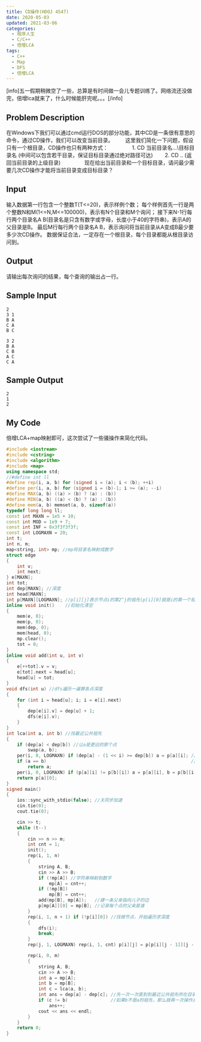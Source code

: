 ```yaml
---
title: CD操作(HDOJ 4547)
date: 2020-05-03
updated: 2021-03-06
categories:
  - 程序人生
  - C/C++
  - 倍增LCA
tags:
  - C++
  - Map
  - DFS
  - 倍增LCA
---
```


<p>[info]五一假期稍微空了一些，总算是有时间做一会儿专题训练了。网络流还没做完，倍增lca就来了，什么时候能肝完呢。。。[/info]</p>

## Problem Description 

在Windows下我们可以通过cmd运行DOS的部分功能，其中CD是一条很有意思的命令，通过CD操作，我们可以改变当前目录。
　　这里我们简化一下问题，假设只有一个根目录，CD操作也只有两种方式：
　　
　　1. CD 当前目录名\...\目标目录名 (中间可以包含若干目录，保证目标目录通过绝对路径可达)
　　2. CD .. (返回当前目录的上级目录)
　　
　　现在给出当前目录和一个目标目录，请问最少需要几次CD操作才能将当前目录变成目标目录？

## Input 

输入数据第一行包含一个整数T(T<=20)，表示样例个数；
每个样例首先一行是两个整数N和M(1<=N,M<=100000)，表示有N个目录和M个询问；
接下来N-1行每行两个目录名A B(目录名是只含有数字或字母，长度小于40的字符串)，表示A的父目录是B。
最后M行每行两个目录名A B，表示询问将当前目录从A变成B最少要多少次CD操作。
数据保证合法，一定存在一个根目录，每个目录都能从根目录访问到。

## Output 

请输出每次询问的结果，每个查询的输出占一行。

## Sample Input 

```
2
3 1
B A
C A
B C

3 2
B A
C B
A C
C A
```

## Sample Output 

```
2
1
2
```

## My Code

<p>倍增LCA+map映射即可，这次尝试了一些骚操作来简化代码。</p>

```cpp
#include <iostream>
#include <cstring>
#include <algorithm>
#include <map>
using namespace std;
//#define int ll
#define rep(i, a, b) for (signed i = (a); i < (b); ++i)
#define per(i, a, b) for (signed i = (b)-1; i >= (a); --i)
#define MAX(a, b) ((a) > (b) ? (a) : (b))
#define MIN(a, b) ((a) < (b) ? (a) : (b))
#define mem(a, b) memset(a, b, sizeof(a))
typedef long long ll;
const int MAXN = 1e5 + 10;
const int MOD = 1e9 + 7;
const int INF = 0x3f3f3f3f;
const int LOGMAXN = 20;
int t;
int n, m;
map<string, int> mp; //mp将目录名映射成数字
struct edge
{
	int v;
	int next;
} e[MAXN];
int tot;
int dep[MAXN]; //深度
int head[MAXN];
int p[MAXN][LOGMAXN]; //p[i][j]表示节点i的第2^j的祖先(p[i][0]就是i的第一个祖先，即父亲)
inline void init()	  //初始化清空
{
	mem(e, 0);
	mem(p, 0);
	mem(dep, 0);
	mem(head, 0);
	mp.clear();
	tot = 0;
}
inline void add(int u, int v)
{
	e[++tot].v = v;
	e[tot].next = head[u];
	head[u] = tot;
}
void dfs(int u) //dfs遍历一遍算各点深度
{
	for (int i = head[u]; i; i = e[i].next)
	{
		dep[e[i].v] = dep[u] + 1;
		dfs(e[i].v);
	}
}
int lca(int a, int b) //找最近公共祖先
{
	if (dep[a] < dep[b]) //让a是更远的那个点
		swap(a, b);
	per(i, 0, LOGMAXN) if (dep[a] - (1 << i) >= dep[b]) a = p[a][i]; //先让两者跳到同一深度
	if (a == b)														 //b是a的祖先就直接返回b
		return a;
	per(i, 0, LOGMAXN) if (p[a][i] != p[b][i]) a = p[a][i], b = p[b][i]; //只要没有跳到公共的祖先，就两个点一起往上跳
	return p[a][0];														 //最后最近公共祖先就是他们的父亲
}
signed main()
{
	ios::sync_with_stdio(false); //关同步加速
	cin.tie(0);
	cout.tie(0);

	cin >> t;
	while (t--)
	{
		cin >> n >> m;
		int cnt = 1;
		init();
		rep(i, 1, n)
		{
			string A, B;
			cin >> A >> B;
			if (!mp[A]) //字符串映射到数字
				mp[A] = cnt++;
			if (!mp[B])
				mp[B] = cnt++;
			add(mp[B], mp[A]);	 //建一条父亲指向儿子的边
			p[mp[A]][0] = mp[B]; //记录每个点的父亲是谁
		}
		rep(i, 1, n + 1) if (!p[i][0]) //找根节点，开始遍历求深度
		{
			dfs(i);
			break;
		}
		rep(j, 1, LOGMAXN) rep(i, 1, cnt) p[i][j] = p[p[i][j - 1]][j - 1]; //预处理，计算每个点的第2^j个祖先是谁

		rep(i, 0, m)
		{
			string A, B;
			cin >> A >> B;
			int a = mp[A];
			int b = mp[B];
			int c = lca(a, b);
			int ans = dep[a] - dep[c]; //先一次一次直到到最近公共祖先所在目录
			if (c != b)				   //如果b不是a的祖先，那么就再一次操作从公共祖先c跳到b
				ans++;
			cout << ans << endl;
		}
	}
	return 0;
}
```
